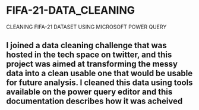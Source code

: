 # FIFA-21-DATA_CLEANING
CLEANING  FIFA-21 DATASET USING MICROSOFT POWER QUERY

## I joined a data cleaning challenge that was hosted in the tech space on twitter, and this project was aimed at transforming the messy data into a clean usable one that would be usable for future analysis. I cleaned this data using tools available on the power query editor and this documentation describes how it was acheived
